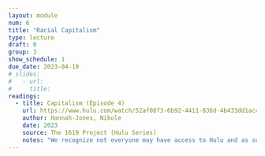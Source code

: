 ```yaml
---
layout: module
num: 6
title: "Racial Capitalism"
type: lecture
draft: 0
group: 3
show_schedule: 1
due_date: 2023-04-19
# slides:
#   - url: 
#     title: 
readings:
  - title: Capitalism (Episode 4)
    url: https://www.hulu.com/watch/52af08f3-6b92-4411-836d-4b433dd1acc0?play=false&utm_source=shared_link
    author: Hannah-Jones, Nikole
    date: 2023
    source: The 1619 Project (Hulu Series)
    notes: "We recognize not everyone may have access to Hulu and as such will be hosting two virtual viewing options, times to be determined in class on Monday based on your availabilities. Also, this could be a great opportunity to come together (covid-safely, of course) with your learning pods and watch together in person!" 
---
```


